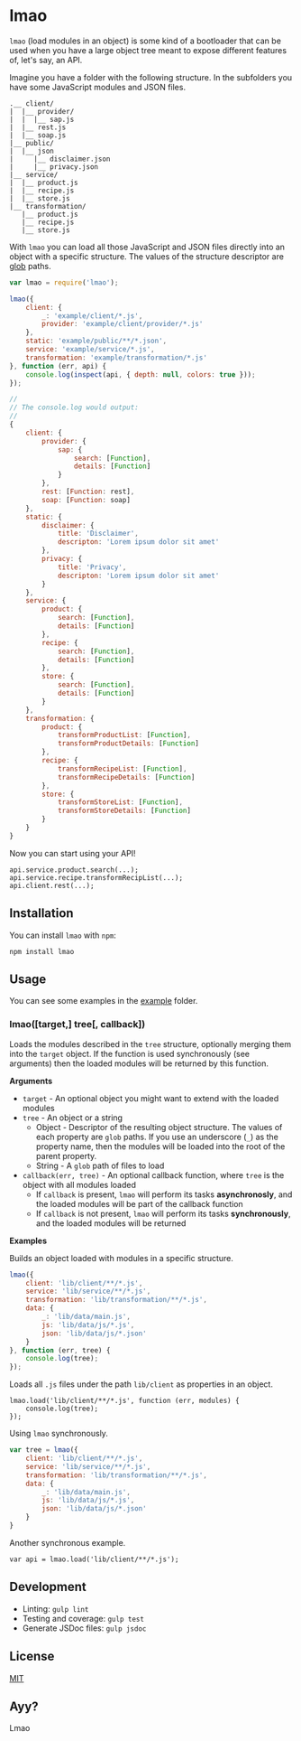 # lmao

`lmao` (load modules in an object) is some kind of a bootloader that can be used when you have a large object tree meant
to expose different features of, let's say, an API.

Imagine you have a folder with the following structure. In the subfolders you have some JavaScript modules and JSON
files.

```
.__ client/
|  |__ provider/
|  |  |__ sap.js
|  |__ rest.js
|  |__ soap.js
|__ public/
|  |__ json
|     |__ disclaimer.json
|     |__ privacy.json
|__ service/
|  |__ product.js
|  |__ recipe.js
|  |__ store.js
|__ transformation/
   |__ product.js
   |__ recipe.js
   |__ store.js
```

With `lmao` you can load all those JavaScript and JSON files directly into an object with a specific structure. The
values of the structure descriptor are [glob](https://www.npmjs.com/package/glob) paths.
 
```javascript
var lmao = require('lmao');

lmao({
    client: {
        _: 'example/client/*.js',
        provider: 'example/client/provider/*.js'
    },
    static: 'example/public/**/*.json',
    service: 'example/service/*.js',
    transformation: 'example/transformation/*.js'
}, function (err, api) {
    console.log(inspect(api, { depth: null, colors: true }));
});

//
// The console.log would output:
//
{
    client: {
        provider: {
            sap: {
                search: [Function],
                details: [Function]
            }
        },
        rest: [Function: rest],
        soap: [Function: soap]
    },
    static: {
        disclaimer: {
            title: 'Disclaimer',
            descripton: 'Lorem ipsum dolor sit amet'
        },
        privacy: {
            title: 'Privacy',
            descripton: 'Lorem ipsum dolor sit amet'
        }
    },
    service: {
        product: {
            search: [Function],
            details: [Function]
        },
        recipe: {
            search: [Function],
            details: [Function]
        },
        store: {
            search: [Function],
            details: [Function]
        }
    },
    transformation: {
        product: {
            transformProductList: [Function],
            transformProductDetails: [Function]
        },
        recipe: {
            transformRecipeList: [Function],
            transformRecipeDetails: [Function]
        },
        store: {
            transformStoreList: [Function],
            transformStoreDetails: [Function]
        }
    }
}
```

Now you can start using your API!

```
api.service.product.search(...);
api.service.recipe.transformRecipList(...);
api.client.rest(...);
```

## Installation

You can install `lmao` with `npm`:

```
npm install lmao
```

## Usage

You can see some examples in the [example](example) folder.

### lmao([target,] tree[, callback])

Loads the modules described in the `tree` structure, optionally merging them into the `target` object. If the function
is used synchronously (see arguments) then the loaded modules will be returned by this function.

**Arguments**

* `target` - An optional object you might want to extend with the loaded modules
* `tree` - An object or a string
    * Object - Descriptor of the resulting object structure. The values of each property are `glob` paths. If you use an underscore (`_`) as the property name, then the modules will be loaded into the root of the parent property.
    * String - A `glob` path of files to load
* `callback(err, tree)` - An optional callback function, where `tree` is the object with all modules loaded
    * If `callback` is present, `lmao` will perform its tasks **asynchronosly**, and the loaded modules will be part of the callback function
    * If `callback` is not present, `lmao` will perform its tasks **synchronously**, and the loaded modules will be returned

**Examples**

Builds an object loaded with modules in a specific structure. 

```javascript
lmao({
    client: 'lib/client/**/*.js',
    service: 'lib/service/**/*.js', 
    transformation: 'lib/transformation/**/*.js',
    data: {
        _: 'lib/data/main.js',
        js: 'lib/data/js/*.js',
        json: 'lib/data/js/*.json'
    }
}, function (err, tree) {
    console.log(tree);
});
```

Loads all `.js` files under the path `lib/client` as properties in an object.

```
lmao.load('lib/client/**/*.js', function (err, modules) {
    console.log(tree);
});
```

Using `lmao` synchronously.

```javascript
var tree = lmao({
    client: 'lib/client/**/*.js',
    service: 'lib/service/**/*.js', 
    transformation: 'lib/transformation/**/*.js',
    data: {
        _: 'lib/data/main.js',
        js: 'lib/data/js/*.js',
        json: 'lib/data/js/*.json'
    }
}
```

Another synchronous example.

```
var api = lmao.load('lib/client/**/*.js');
```

## Development

* Linting: `gulp lint`
* Testing and coverage: `gulp test`
* Generate JSDoc files: `gulp jsdoc`

## License

[MIT](LICENSE)

## Ayy?

Lmao